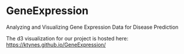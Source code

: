 # GeneExpression
Analyzing and Visualizing Gene Expression Data for Disease Prediction

The d3 visualization for our project is hosted here: https://ktynes.github.io/GeneExpression/
